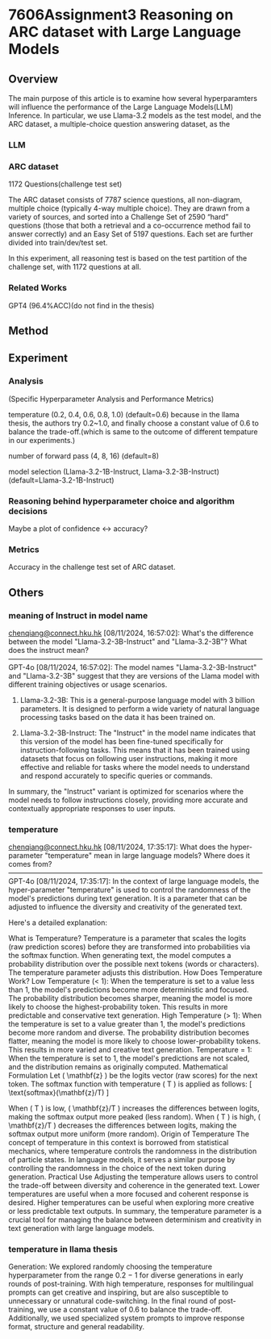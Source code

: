 # 7606Assignment3 Reasoning on ARC dataset with Large Language Models

## Overview

The main purpose of this article is to examine how several hyperparamters will influence the performance of the Large Language Models(LLM) Inference. In particular, we use Llama-3.2 models as the test model, and the ARC dataset, a multiple-choice question answering dataset, as the 

### LLM



### ARC dataset

1172 Questions(challenge test set)

The ARC dataset consists of 7787 science questions, all non-diagram, multiple choice (typically 4-way multiple choice). They are drawn from a variety of sources, and sorted into a Challenge Set of 2590 “hard” questions (those that both a retrieval and a co-occurrence method fail to answer correctly) and an Easy Set of 5197 questions. Each set are further divided into train/dev/test set.

In this experiment, all reasoning test is based on the test partition of the challenge set, with 1172 questions at all.

### Related Works

GPT4 (96.4%ACC)(do not find in the thesis)

## Method

## Experiment

### Analysis

(Specific Hyperparameter Analysis and Performance Metrics)

temperature (0.2, 0.4, 0.6, 0.8, 1.0)
(default=0.6)
because in the llama thesis, the authors try 0.2~1.0, and finally choose a constant value of 0.6 to balance the trade-off.(which is same to the outcome of different tempature in our experiments.)

number of forward pass (4, 8, 16)
(default=8)

model selection (Llama-3.2-1B-Instruct, Llama-3.2-3B-Instruct)
(default=Llama-3.2-1B-Instruct)

### Reasoning behind hyperparameter choice and algorithm decisions

Maybe a plot of confidence <-> accuracy?

### Metrics

Accuracy in the challenge test set of ARC dataset.

## Others

### meaning of Instruct in model name

chenqiang@connect.hku.hk [08/11/2024, 16:57:02]:
What's the difference between the model "Llama-3.2-3B-Instruct" and "Llama-3.2-3B"? What does the instruct mean?
————————————————————————————————————
GPT-4o [08/11/2024, 16:57:02]:
The model names "Llama-3.2-3B-Instruct" and "Llama-3.2-3B" suggest that they are versions of the Llama model with different training objectives or usage scenarios.

1. Llama-3.2-3B: This is a general-purpose language model with 3 billion parameters. It is designed to perform a wide variety of natural language processing tasks based on the data it has been trained on.

2. Llama-3.2-3B-Instruct: The "Instruct" in the model name indicates that this version of the model has been fine-tuned specifically for instruction-following tasks. This means that it has been trained using datasets that focus on following user instructions, making it more effective and reliable for tasks where the model needs to understand and respond accurately to specific queries or commands.

In summary, the "Instruct" variant is optimized for scenarios where the model needs to follow instructions closely, providing more accurate and contextually appropriate responses to user inputs.

### temperature
chenqiang@connect.hku.hk [08/11/2024, 17:35:17]:
What does the hyper-parameter "temperature" mean in large language models? Where does it comes from?
————————————————————————————————————
GPT-4o [08/11/2024, 17:35:17]:
In the context of large language models, the hyper-parameter "temperature" is used to control the randomness of the model's predictions during text generation. It is a parameter that can be adjusted to influence the diversity and creativity of the generated text.

Here's a detailed explanation:

What is Temperature?
Temperature is a parameter that scales the logits (raw prediction scores) before they are transformed into probabilities via the softmax function.
When generating text, the model computes a probability distribution over the possible next tokens (words or characters). The temperature parameter adjusts this distribution.
How Does Temperature Work?
Low Temperature (< 1): When the temperature is set to a value less than 1, the model's predictions become more deterministic and focused. The probability distribution becomes sharper, meaning the model is more likely to choose the highest-probability token. This results in more predictable and conservative text generation.
High Temperature (> 1): When the temperature is set to a value greater than 1, the model's predictions become more random and diverse. The probability distribution becomes flatter, meaning the model is more likely to choose lower-probability tokens. This results in more varied and creative text generation.
Temperature = 1: When the temperature is set to 1, the model's predictions are not scaled, and the distribution remains as originally computed.
Mathematical Formulation
Let ( \mathbf{z} ) be the logits vector (raw scores) for the next token. The softmax function with temperature ( T ) is applied as follows: [ \text{softmax}(\mathbf{z}/T) ]

When ( T ) is low, ( \mathbf{z}/T ) increases the differences between logits, making the softmax output more peaked (less random).
When ( T ) is high, ( \mathbf{z}/T ) decreases the differences between logits, making the softmax output more uniform (more random).
Origin of Temperature
The concept of temperature in this context is borrowed from statistical mechanics, where temperature controls the randomness in the distribution of particle states.
In language models, it serves a similar purpose by controlling the randomness in the choice of the next token during generation.
Practical Use
Adjusting the temperature allows users to control the trade-off between diversity and coherence in the generated text.
Lower temperatures are useful when a more focused and coherent response is desired.
Higher temperatures can be useful when exploring more creative or less predictable text outputs.
In summary, the temperature parameter is a crucial tool for managing the balance between determinism and creativity in text generation with large language models.

### temperature in llama thesis

Generation: We explored randomly choosing the temperature hyperparameter from the range 0.2 − 1 for diverse generations in early rounds of post-training. With high temperature, responses for multilingual prompts can get creative and inspiring, but are also susceptible to unnecessary or unnatural code-switching. In the final round of post-training, we use a constant value of 0.6 to balance the trade-off. Additionally, we used specialized system prompts to improve response format, structure and general readability.